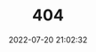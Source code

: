---
title: 404
date: 2022-07-20 21:02:32
type: "404"
layout: "404"
description: "Cannot find the page you want :("
---